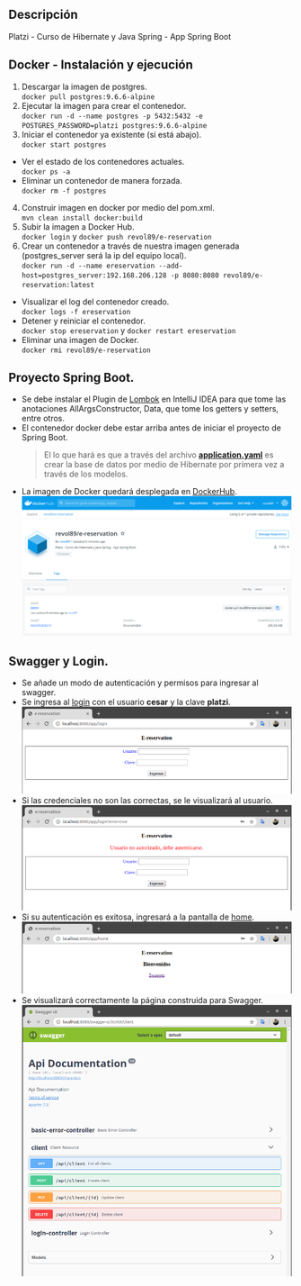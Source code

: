 ## Descripción
Platzi - Curso de Hibernate y Java Spring - App Spring Boot

## Docker - Instalación y ejecución
1. Descargar la imagen de postgres.
<br>`docker pull postgres:9.6.6-alpine`
2. Ejecutar la imagen para crear el contenedor.
<br>`docker run -d --name postgres -p 5432:5432 -e POSTGRES_PASSWORD=platzi postgres:9.6.6-alpine`
3. Iniciar el contenedor ya existente (si está abajo).
<br>`docker start postgres`
- Ver el estado de los contenedores actuales.
<br>`docker ps -a`
- Eliminar un contenedor de manera forzada.
<br>`docker rm -f postgres`
4. Construir imagen en docker por medio del pom.xml.
<br>`mvn clean install docker:build`
5. Subir la imagen a Docker Hub.
<br>`docker login` y `docker push revol89/e-reservation`
6. Crear un contenedor a través de nuestra imagen generada (postgres_server será la ip del equipo local).
<br>`docker run -d --name ereservation --add-host=postgres_server:192.168.206.128 -p 8080:8080 revol89/e-reservation:latest`
- Visualizar el log del contenedor creado.
<br>`docker logs -f ereservation`
- Detener y reiniciar el contenedor.
<br>`docker stop ereservation` y `docker restart ereservation`
- Eliminar una imagen de Docker.
<br>`docker rmi revol89/e-reservation`

## Proyecto Spring Boot.
- Se debe instalar el Plugin de [Lombok](http://www.advlatam.com/en/lombok-a-library-to-code-more-cleanly/) en IntelliJ IDEA para que tome las anotaciones AllArgsConstructor, Data, que tome los getters y setters, entre otros.
- El contenedor docker debe estar arriba antes de iniciar el proyecto de Spring Boot.
    > El lo que hará es que a través del archivo [**application.yaml**](https://github.com/cesardramirez/e-reservation/blob/master/src/main/resources/application.yaml#L9) es crear la base de datos por medio de Hibernate por primera vez a través de los modelos.
- La imagen de Docker quedará desplegada en [DockerHub](https://hub.docker.com/r/revol89/e-reservation).
<br>![](/docs/img_05.png)

## Swagger y Login.
- Se añade un modo de autenticación y permisos para ingresar al swagger.
- Se ingresa al [login](http://localhost:8080/app/login) con el usuario __cesar__ y la clave __platzi__.
<br>![](/docs/img_01.png)
- Si las credenciales no son las correctas, se le visualizará al usuario.
<br>![](/docs/img_02.png)
- Si su autenticación es exitosa, ingresará a la pantalla de [home](http://localhost:8080/app/home).
<br>![](/docs/img_03.png)
- Se visualizará correctamente la página construida para Swagger.
<br>![](/docs/img_04.png)